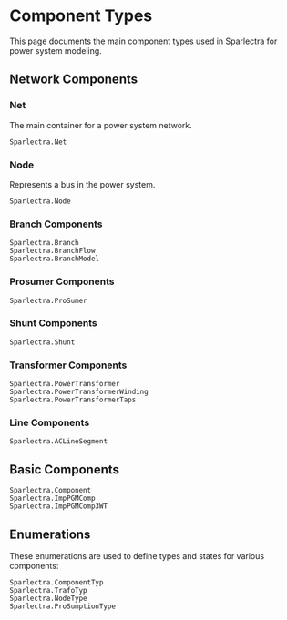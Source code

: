 # Component Types

This page documents the main component types used in Sparlectra for power system modeling.

## Network Components

### Net

The main container for a power system network.

```@docs
Sparlectra.Net
```

### Node

Represents a bus in the power system.

```@docs
Sparlectra.Node
```

### Branch Components

```@docs
Sparlectra.Branch
Sparlectra.BranchFlow
Sparlectra.BranchModel
```

### Prosumer Components

```@docs
Sparlectra.ProSumer
```

### Shunt Components

```@docs
Sparlectra.Shunt
```

### Transformer Components

```@docs
Sparlectra.PowerTransformer
Sparlectra.PowerTransformerWinding
Sparlectra.PowerTransformerTaps
```

### Line Components

```@docs
Sparlectra.ACLineSegment
```

## Basic Components

```@docs
Sparlectra.Component
Sparlectra.ImpPGMComp
Sparlectra.ImpPGMComp3WT
```

## Enumerations

These enumerations are used to define types and states for various components:

```@docs
Sparlectra.ComponentTyp
Sparlectra.TrafoTyp
Sparlectra.NodeType
Sparlectra.ProSumptionType
```